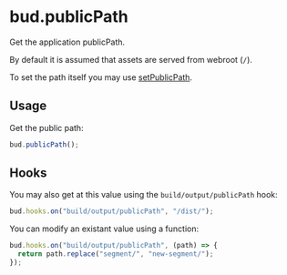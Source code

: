 # bud.publicPath

Get the application publicPath.

By default it is assumed that assets are served from webroot (`/`).

To set the path itself you may use [setPublicPath](https://github.com/roots/bud/tree/stable/docs/config/setPublicPath.md).

## Usage

Get the public path:

```js
bud.publicPath();
```

## Hooks

You may also get at this value using the `build/output/publicPath` hook:

```ts
bud.hooks.on("build/output/publicPath", "/dist/");
```

You can modify an existant value using a function:

```ts
bud.hooks.on("build/output/publicPath", (path) => {
  return path.replace("segment/", "new-segment/");
});
```
